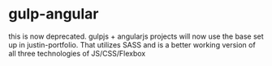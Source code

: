 # gulp-angular

this is now deprecated. gulpjs + angularjs projects will now use the base set up in justin-portfolio. That utilizes SASS and is a better working version of all three technologies of JS/CSS/Flexbox

